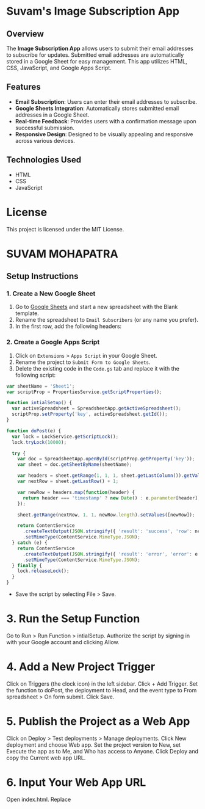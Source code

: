 # Suvam's Image Subscription App

## Overview

The **Image Subscription App** allows users to submit their email addresses to subscribe for updates. Submitted email addresses are automatically stored in a Google Sheet for easy management. This app utilizes HTML, CSS, JavaScript, and Google Apps Script.

## Features

- **Email Subscription**: Users can enter their email addresses to subscribe.
- **Google Sheets Integration**: Automatically stores submitted email addresses in a Google Sheet.
- **Real-time Feedback**: Provides users with a confirmation message upon successful submission.
- **Responsive Design**: Designed to be visually appealing and responsive across various devices.


## Technologies Used

- HTML
- CSS
- JavaScript


# License
This project is licensed under the MIT License.

# SUVAM MOHAPATRA #


## Setup Instructions

### 1. Create a New Google Sheet

1. Go to [Google Sheets](https://sheets.google.com) and start a new spreadsheet with the Blank template.
2. Rename the spreadsheet to `Email Subscribers` (or any name you prefer).
3. In the first row, add the following headers:


### 2. Create a Google Apps Script

1. Click on `Extensions` > `Apps Script` in your Google Sheet.
2. Rename the project to `Submit Form to Google Sheets`.
3. Delete the existing code in the `Code.gs` tab and replace it with the following script:
```javascript
var sheetName = 'Sheet1';
var scriptProp = PropertiesService.getScriptProperties();

function intialSetup() {
  var activeSpreadsheet = SpreadsheetApp.getActiveSpreadsheet();
  scriptProp.setProperty('key', activeSpreadsheet.getId());
}

function doPost(e) {
  var lock = LockService.getScriptLock();
  lock.tryLock(10000);

  try {
    var doc = SpreadsheetApp.openById(scriptProp.getProperty('key'));
    var sheet = doc.getSheetByName(sheetName);

    var headers = sheet.getRange(1, 1, 1, sheet.getLastColumn()).getValues()[0];
    var nextRow = sheet.getLastRow() + 1;

    var newRow = headers.map(function(header) {
      return header === 'timestamp' ? new Date() : e.parameter[header];
    });

    sheet.getRange(nextRow, 1, 1, newRow.length).setValues([newRow]);

    return ContentService
      .createTextOutput(JSON.stringify({ 'result': 'success', 'row': nextRow }))
      .setMimeType(ContentService.MimeType.JSON);
  } catch (e) {
    return ContentService
      .createTextOutput(JSON.stringify({ 'result': 'error', 'error': e }))
      .setMimeType(ContentService.MimeType.JSON);
  } finally {
    lock.releaseLock();
  }
}
```
* Save the script by selecting File > Save.

# 3. Run the Setup Function
Go to Run > Run Function > intialSetup.
Authorize the script by signing in with your Google account and clicking Allow.

# 4. Add a New Project Trigger
Click on Triggers (the clock icon) in the left sidebar.
Click + Add Trigger.
Set the function to doPost, the deployment to Head, and the event type to From spreadsheet > On form submit.
Click Save.

# 5. Publish the Project as a Web App
Click on Deploy > Test deployments > Manage deployments.
Click New deployment and choose Web app.
Set the project version to New, set Execute the app as to Me, and Who has access to Anyone.
Click Deploy and copy the Current web app URL.


# 6. Input Your Web App URL
Open index.html.
Replace <SCRIPT URL> in the scriptURL variable with your web app UR

```JavaScript
<script>
  const scriptURL = '<SCRIPT URL>';
  const form = document.forms['submit-to-google-sheet'];

  form.addEventListener('submit', e => {
    e.preventDefault();
    fetch(scriptURL, { method: 'POST', body: new FormData(form) })
      .then(response => console.log('Success!', response))
      .catch(error => console.error('Error!', error.message));
  });
</script>
```

# 7. Adding Additional Form Data
To capture more data, add new input fields in your HTML form and create corresponding columns in your Google Sheet with matching names:

```JavaScript
<form name="submit-to-google-sheet">
  <input name="email" type="email" placeholder="Email" required>
  <input name="firstName" type="text" placeholder="First Name">
  <input name="lastName" type="text" placeholder="Last Name">
  <button type="submit">Send</button>
</form>
```

* In your Google Sheet, add new headers:
A1: timestamp
B1: email
C1: firstName
D1: lastName


# 8. Related Polyfills
Some features might not be fully supported by all browsers. Use these polyfills for better compatibility:

```
<script src="https://wzrd.in/standalone/formdata-polyfill"></script>
<script src="https://wzrd.in/standalone/promise-polyfill@latest"></script>
<script src="https://wzrd.in/standalone/whatwg-fetch@latest"></script>
```


# Feedback and Contributions
Have feedback, requests, or issues? Please create a new issue or pull request. For discussions, contact me before making substantial changes.

# Related Articles
Google Spreadsheets as a Database – INSERT with Apps Script form POST/GET submit method
Step by Step Setup to Send Form Data to Google Sheets
Google Sheet Form Post
How to Submit an HTML Form to Google Sheets…without Google Forms
Send Email from a Static HTML Form using Google Apps Mail!

# Documentation
Google Apps Script
Fetch API
FormData
HTML <form> Element
Document.forms
Sending Forms Through JavaScript



### SUVAM MOHAPATRA ###

